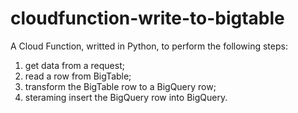 # cloudfunction-write-to-bigtable
A Cloud Function, writted in Python, to perform the following steps:

  1) get data from a request;
  2) read a row from BigTable;
  3) transform the BigTable row to a BigQuery row;
  4) steraming insert the BigQuery row into BigQuery. 